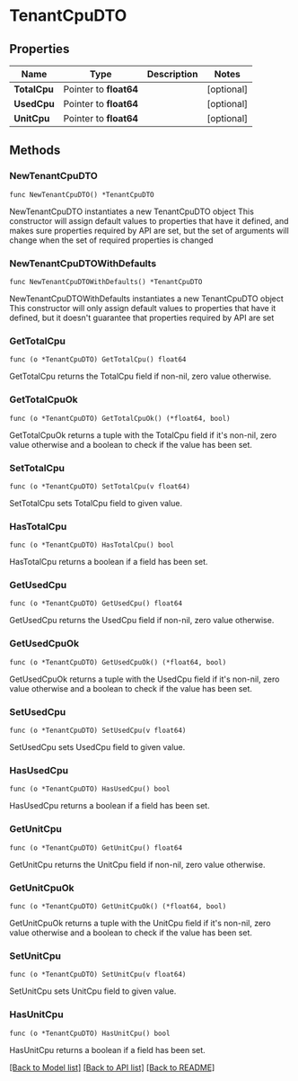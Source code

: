 # TenantCpuDTO

## Properties

Name | Type | Description | Notes
------------ | ------------- | ------------- | -------------
**TotalCpu** | Pointer to **float64** |  | [optional] 
**UsedCpu** | Pointer to **float64** |  | [optional] 
**UnitCpu** | Pointer to **float64** |  | [optional] 

## Methods

### NewTenantCpuDTO

`func NewTenantCpuDTO() *TenantCpuDTO`

NewTenantCpuDTO instantiates a new TenantCpuDTO object
This constructor will assign default values to properties that have it defined,
and makes sure properties required by API are set, but the set of arguments
will change when the set of required properties is changed

### NewTenantCpuDTOWithDefaults

`func NewTenantCpuDTOWithDefaults() *TenantCpuDTO`

NewTenantCpuDTOWithDefaults instantiates a new TenantCpuDTO object
This constructor will only assign default values to properties that have it defined,
but it doesn't guarantee that properties required by API are set

### GetTotalCpu

`func (o *TenantCpuDTO) GetTotalCpu() float64`

GetTotalCpu returns the TotalCpu field if non-nil, zero value otherwise.

### GetTotalCpuOk

`func (o *TenantCpuDTO) GetTotalCpuOk() (*float64, bool)`

GetTotalCpuOk returns a tuple with the TotalCpu field if it's non-nil, zero value otherwise
and a boolean to check if the value has been set.

### SetTotalCpu

`func (o *TenantCpuDTO) SetTotalCpu(v float64)`

SetTotalCpu sets TotalCpu field to given value.

### HasTotalCpu

`func (o *TenantCpuDTO) HasTotalCpu() bool`

HasTotalCpu returns a boolean if a field has been set.

### GetUsedCpu

`func (o *TenantCpuDTO) GetUsedCpu() float64`

GetUsedCpu returns the UsedCpu field if non-nil, zero value otherwise.

### GetUsedCpuOk

`func (o *TenantCpuDTO) GetUsedCpuOk() (*float64, bool)`

GetUsedCpuOk returns a tuple with the UsedCpu field if it's non-nil, zero value otherwise
and a boolean to check if the value has been set.

### SetUsedCpu

`func (o *TenantCpuDTO) SetUsedCpu(v float64)`

SetUsedCpu sets UsedCpu field to given value.

### HasUsedCpu

`func (o *TenantCpuDTO) HasUsedCpu() bool`

HasUsedCpu returns a boolean if a field has been set.

### GetUnitCpu

`func (o *TenantCpuDTO) GetUnitCpu() float64`

GetUnitCpu returns the UnitCpu field if non-nil, zero value otherwise.

### GetUnitCpuOk

`func (o *TenantCpuDTO) GetUnitCpuOk() (*float64, bool)`

GetUnitCpuOk returns a tuple with the UnitCpu field if it's non-nil, zero value otherwise
and a boolean to check if the value has been set.

### SetUnitCpu

`func (o *TenantCpuDTO) SetUnitCpu(v float64)`

SetUnitCpu sets UnitCpu field to given value.

### HasUnitCpu

`func (o *TenantCpuDTO) HasUnitCpu() bool`

HasUnitCpu returns a boolean if a field has been set.


[[Back to Model list]](../README.md#documentation-for-models) [[Back to API list]](../README.md#documentation-for-api-endpoints) [[Back to README]](../README.md)



